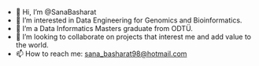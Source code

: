- 👋 Hi, I’m @SanaBasharat
- 👀 I’m interested in Data Engineering for Genomics and Bioinformatics.
- 🌱 I’m a Data Informatics Masters graduate from ODTÜ.
- 💞️ I’m looking to collaborate on projects that interest me and add value to the world.
- 📫 How to reach me: sana_basharat98@hotmail.com

<!---
SanaBasharat/SanaBasharat is a ✨ special ✨ repository because its `README.md` (this file) appears on your GitHub profile.
You can click the Preview link to take a look at your changes.
--->
